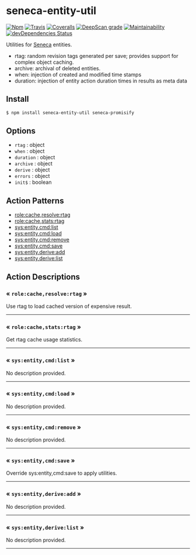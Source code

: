 # seneca-entity-util

[![Npm][BadgeNpm]][Npm]
[![Travis][BadgeTravis]][Travis]
[![Coveralls][BadgeCoveralls]][Coveralls]
[![DeepScan grade](https://deepscan.io/api/teams/5016/projects/13018/branches/211297/badge/grade.svg)](https://deepscan.io/dashboard#view=project&tid=5016&pid=13018&bid=211297)
[![Maintainability](https://api.codeclimate.com/v1/badges/a642840360b4eb209b21/maintainability)](https://codeclimate.com/github/voxgig/seneca-entity-util/maintainability)
[![devDependencies Status](https://david-dm.org/voxgig/seneca-entity-util/dev-status.svg)](https://david-dm.org/voxgig/seneca-entity-util?type=dev)


Utilities for [Seneca](senecajs.org) entities.

* rtag: random revision tags generated per save; provides support for complex object caching.
* archive: archival of deleted entities.
* when: injection of created and modified time stamps
* duration: injection of entity action duration times in results as meta data



## Install

```sh
$ npm install seneca-entity-util seneca-promisify
```


<!--START:options-->


## Options

* `rtag` : object
* `when` : object
* `duration` : object
* `archive` : object
* `derive` : object
* `errors` : object
* `init$` : boolean


<!--END:options-->



<!--START:action-list-->


## Action Patterns

* [role:cache,resolve:rtag](#-rolecacheresolvertag-)
* [role:cache,stats:rtag](#-rolecachestatsrtag-)
* [sys:entity,cmd:list](#-sysentitycmdlist-)
* [sys:entity,cmd:load](#-sysentitycmdload-)
* [sys:entity,cmd:remove](#-sysentitycmdremove-)
* [sys:entity,cmd:save](#-sysentitycmdsave-)
* [sys:entity,derive:add](#-sysentityderiveadd-)
* [sys:entity,derive:list](#-sysentityderivelist-)


<!--END:action-list-->

<!--START:action-desc-->


## Action Descriptions

### &laquo; `role:cache,resolve:rtag` &raquo;

Use rtag to load cached version of expensive result.



----------
### &laquo; `role:cache,stats:rtag` &raquo;

Get rtag cache usage statistics.



----------
### &laquo; `sys:entity,cmd:list` &raquo;

No description provided.



----------
### &laquo; `sys:entity,cmd:load` &raquo;

No description provided.



----------
### &laquo; `sys:entity,cmd:remove` &raquo;

No description provided.



----------
### &laquo; `sys:entity,cmd:save` &raquo;

Override sys:entity,cmd:save to apply utilities.



----------
### &laquo; `sys:entity,derive:add` &raquo;

No description provided.



----------
### &laquo; `sys:entity,derive:list` &raquo;

No description provided.



----------


<!--END:action-desc-->


[BadgeCoveralls]: https://coveralls.io/repos/voxgig/seneca-entity-util/badge.svg?branch=master&service=github
[BadgeNpm]: https://badge.fury.io/js/%40seneca%2Fentity-util.svg
[BadgeTravis]: https://travis-ci.org/voxgig/seneca-entity-util.svg?branch=master
[Coveralls]: https://coveralls.io/github/voxgig/seneca-entity-util?branch=master
[Npm]: https://www.npmjs.com/package/seneca-entity-util
[Travis]: https://travis-ci.org/voxgig/seneca-entity-util?branch=master
